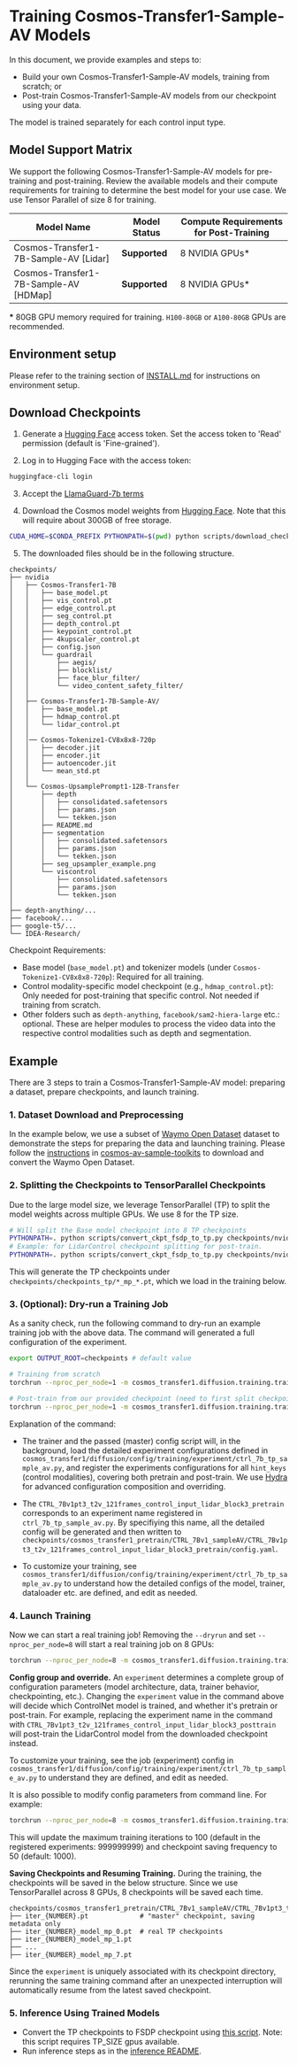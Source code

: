 # Training Cosmos-Transfer1-Sample-AV Models
In this document, we provide examples and steps to:
- Build your own Cosmos-Transfer1-Sample-AV models, training from scratch; or
- Post-train Cosmos-Transfer1-Sample-AV models from our checkpoint using your data.

The model is trained separately for each control input type.


## Model Support Matrix
We support the following Cosmos-Transfer1-Sample-AV models for pre-training and post-training. Review the available models and their compute requirements for training to determine the best model for your use case. We use Tensor Parallel of size 8 for training.

| Model Name                            | Model Status | Compute Requirements for Post-Training |
|---------------------------------------|--------------|----------------------------------------|
| Cosmos-Transfer1-7B-Sample-AV [Lidar] | **Supported**| 8 NVIDIA GPUs*                         |
| Cosmos-Transfer1-7B-Sample-AV [HDMap] | **Supported**| 8 NVIDIA GPUs*                         |

**\*** 80GB GPU memory required for training. `H100-80GB` or `A100-80GB` GPUs are recommended.

## Environment setup

Please refer to the training section of [INSTALL.md](/INSTALL.md#post-training) for instructions on environment setup.

## Download Checkpoints

1. Generate a [Hugging Face](https://huggingface.co/settings/tokens) access token. Set the access token to 'Read' permission (default is 'Fine-grained').

2. Log in to Hugging Face with the access token:

```bash
huggingface-cli login
```

3. Accept the [LlamaGuard-7b terms](https://huggingface.co/meta-llama/LlamaGuard-7b)

4. Download the Cosmos model weights from [Hugging Face](https://huggingface.co/collections/nvidia/cosmos-transfer1-67c9d328196453be6e568d3e). Note that this will require about 300GB of free storage.

```bash
CUDA_HOME=$CONDA_PREFIX PYTHONPATH=$(pwd) python scripts/download_checkpoints.py --output_dir checkpoints/
```

5. The downloaded files should be in the following structure.

```
checkpoints/
├── nvidia
│   ├── Cosmos-Transfer1-7B
│   │   ├── base_model.pt
│   │   ├── vis_control.pt
│   │   ├── edge_control.pt
│   │   ├── seg_control.pt
│   │   ├── depth_control.pt
│   │   ├── keypoint_control.pt
│   │   ├── 4kupscaler_control.pt
│   │   ├── config.json
│   │   └── guardrail
│   │       ├── aegis/
│   │       ├── blocklist/
│   │       ├── face_blur_filter/
│   │       └── video_content_safety_filter/
│   │
│   ├── Cosmos-Transfer1-7B-Sample-AV/
│   │   ├── base_model.pt
│   │   ├── hdmap_control.pt
│   │   └── lidar_control.pt
│   │
│   │── Cosmos-Tokenize1-CV8x8x8-720p
│   │   ├── decoder.jit
│   │   ├── encoder.jit
│   │   ├── autoencoder.jit
│   │   └── mean_std.pt
│   │
│   └── Cosmos-UpsamplePrompt1-12B-Transfer
│       ├── depth
│       │   ├── consolidated.safetensors
│       │   ├── params.json
│       │   └── tekken.json
│       ├── README.md
│       ├── segmentation
│       │   ├── consolidated.safetensors
│       │   ├── params.json
│       │   └── tekken.json
│       ├── seg_upsampler_example.png
│       └── viscontrol
│           ├── consolidated.safetensors
│           ├── params.json
│           └── tekken.json
│
├── depth-anything/...
├── facebook/...
├── google-t5/...
└── IDEA-Research/
```

Checkpoint Requirements:
- Base model (`base_model.pt`) and tokenizer models (under `Cosmos-Tokenize1-CV8x8x8-720p`): Required for all training.
- Control modality-specific model checkpoint (e.g., `hdmap_control.pt`): Only needed for post-training that specific control. Not needed if training from scratch.
- Other folders such as `depth-anything`, `facebook/sam2-hiera-large` etc.: optional. These are helper modules to process the video data into the respective control modalities such as depth and segmentation.

## Example
There are 3 steps to train a Cosmos-Transfer1-Sample-AV model: preparing a dataset, prepare checkpoints, and launch training.

### 1. Dataset Download and Preprocessing
In the example below, we use a subset of [Waymo Open Dataset](https://waymo.com/open/) dataset to demonstrate the steps for preparing the data and launching training. 
Please follow the [instructions](https://github.com/nv-tlabs/cosmos-av-sample-toolkits/blob/main/docs/processing_waymo_for_transfer1.md) in [cosmos-av-sample-toolkits](https://github.com/nv-tlabs/cosmos-av-sample-toolkits) to download and convert the Waymo Open Dataset.


### 2. Splitting the Checkpoints to TensorParallel Checkpoints
Due to the large model size, we leverage TensorParallel (TP) to split the model weights across multiple GPUs. We use 8 for the TP size.

```bash
# Will split the Base model checkpoint into 8 TP checkpoints
PYTHONPATH=. python scripts/convert_ckpt_fsdp_to_tp.py checkpoints/nvidia/Cosmos-Transfer1-7B-Sample-AV/base_model.pt
# Example: for LidarControl checkpoint splitting for post-train.
PYTHONPATH=. python scripts/convert_ckpt_fsdp_to_tp.py checkpoints/nvidia/Cosmos-Transfer1-7B-Sample-AV/lidar_control.pt
```
This will generate the TP checkpoints under `checkpoints/checkpoints_tp/*_mp_*.pt`, which we load in the training below.

### 3. (Optional): Dry-run a Training Job
As a sanity check, run the following command to dry-run an example training job with the above data. The command will generated a full configuration of the experiment.

```bash
export OUTPUT_ROOT=checkpoints # default value

# Training from scratch
torchrun --nproc_per_node=1 -m cosmos_transfer1.diffusion.training.train --dryrun --config=cosmos_transfer1/diffusion/config/config_train.py -- experiment=CTRL_7Bv1pt3_t2v_121frames_control_input_lidar_block3_pretrain

# Post-train from our provided checkpoint (need to first split checkpoint into TP checkpoints as instructed above)
torchrun --nproc_per_node=1 -m cosmos_transfer1.diffusion.training.train --dryrun --config=cosmos_transfer1/diffusion/config/config_train.py -- experiment=CTRL_7Bv1pt3_t2v_121frames_control_input_lidar_block3_posttrain
```

Explanation of the command:

- The trainer and the passed (master) config script will, in the background, load the detailed experiment configurations defined in `cosmos_transfer1/diffusion/config/training/experiment/ctrl_7b_tp_sample_av.py`, and register the experiments configurations for all `hint_keys` (control modalities), covering both pretrain and post-train. We use [Hydra](https://hydra.cc/docs/intro/) for advanced configuration composition and overriding.

- The `CTRL_7Bv1pt3_t2v_121frames_control_input_lidar_block3_pretrain` corresponds to an experiment name registered in `ctrl_7b_tp_sample_av.py`. By specifiying this name, all the detailed config will be generated and then written to `checkpoints/cosmos_transfer1_pretrain/CTRL_7Bv1_sampleAV/CTRL_7Bv1pt3_t2v_121frames_control_input_lidar_block3_pretrain/config.yaml`.

- To customize your training, see `cosmos_transfer1/diffusion/config/training/experiment/ctrl_7b_tp_sample_av.py` to understand how the detailed configs of the model, trainer, dataloader etc. are defined, and edit as needed.

### 4. Launch Training
Now we can start a real training job! Removing the `--dryrun` and set `--nproc_per_node=8` will start a real training job on 8 GPUs:

```bash
torchrun --nproc_per_node=8 -m cosmos_transfer1.diffusion.training.train --config=cosmos_transfer1/diffusion/config/config_train.py -- experiment=CTRL_7Bv1pt3_t2v_121frames_control_input_lidar_block3_pretrain
```

**Config group and override.** An `experiment` determines a complete group of configuration parameters (model architecture, data, trainer behavior, checkpointing, etc.). Changing the `experiment` value in the command above will decide which ControlNet model is trained, and whether it's pretrain or post-train. For example, replacing the experiment name in the command with `CTRL_7Bv1pt3_t2v_121frames_control_input_lidar_block3_posttrain` will post-train the LidarControl model from the downloaded checkpoint instead.

To customize your training, see the job (experiment) config in `cosmos_transfer1/diffusion/config/training/experiment/ctrl_7b_tp_sample_av.py` to understand they are defined, and edit as needed.

It is also possible to modify config parameters from command line. For example:

```bash
torchrun --nproc_per_node=8 -m cosmos_transfer1.diffusion.training.train --config=cosmos_transfer1/diffusion/config/config_train.py -- experiment=CTRL_7Bv1pt3_t2v_121frames_control_input_lidar_block3_pretrain trainer.max_iter=100 checkpoint.save_iter=40
```

This will update the maximum training iterations to 100 (default in the registered experiments: 999999999) and checkpoint saving frequency to 50 (default: 1000).

**Saving Checkpoints and Resuming Training.**
During the training, the checkpoints will be saved in the below structure. Since we use TensorParallel across 8 GPUs, 8 checkpoints will be saved each time.

```
checkpoints/cosmos_transfer1_pretrain/CTRL_7Bv1_sampleAV/CTRL_7Bv1pt3_t2v_121frames_control_input_lidar_block3_pretrain/checkpoints/
├── iter_{NUMBER}.pt             # "master" checkpoint, saving metadata only
├── iter_{NUMBER}_model_mp_0.pt  # real TP checkpoints
├── iter_{NUMBER}_model_mp_1.pt
├── ...
├── iter_{NUMBER}_model_mp_7.pt
```

Since the `experiment` is uniquely associated with its checkpoint directory, rerunning the same training command after an unexpected interruption will automatically resume from the latest saved checkpoint.

### 5. Inference Using Trained Models
- Convert the TP checkpoints to FSDP checkpoint using [this script](scripts/convert_ckpt_tp_to_fsdp.py). Note: this script requires TP_SIZE gpus available.
- Run inference steps as in the [inference README](./inference_cosmos_transfer1_7b_sample_av.md).

